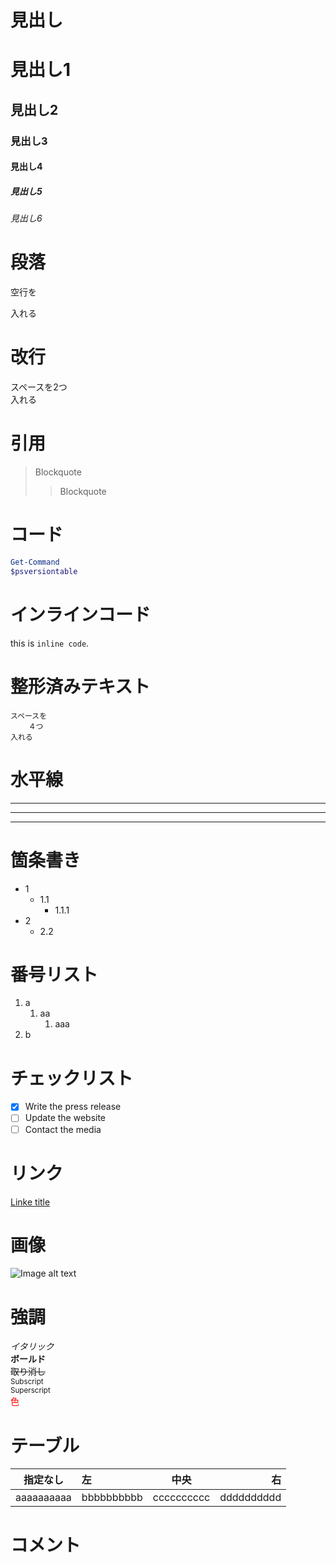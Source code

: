 # 見出し
# 見出し1
## 見出し2
### 見出し3
#### 見出し4
##### 見出し5
###### 見出し6

# 段落
空行を

入れる

# 改行
スペースを2つ  
入れる

# 引用
> Blockquote
>> Blockquote

# コード
```powershell
Get-Command
$psversiontable
```

# インラインコード
this is `inline code`.

# 整形済みテキスト
    スペースを
        ４つ
    入れる

# 水平線
---
***
___

# 箇条書き
- 1
    - 1.1
        - 1.1.1
- 2
    - 2.2

# 番号リスト
1. a
    1. aa
        1. aaa
1. b

# チェックリスト
- [x] Write the press release
- [ ] Update the website
- [ ] Contact the media

# リンク
[Linke title](https://www.url.com)

# 画像
![Image alt text](image.jpg)

# 強調
*イタリック*  
**ボールド**  
~~取り消し~~  
<sub>Subscript</sub>  
<sup>Superscript</sup>  
<span style='color: #ff0000;'>色</span>  

# テーブル
| 指定なし | 左 | 中央 | 右 |
| --- | :-- | :-: | --: |
| aaaaaaaaaa | bbbbbbbbbb | cccccccccc | dddddddddd |

# コメント
[comment]: # (コメント)
